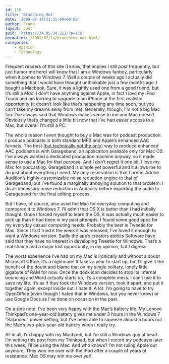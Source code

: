 ```yaml
---
id: 116
title: 'Branching Out'
date: '2009-07-14T21:25:00+00:00'
author: Frank
layout: post
guid: 'https://34.95.34.211/?p=116'
permalink: /2009/07/14/branching-out-html/
categories:
    - Opinion
    - Technology
---
```


Frequent readers of this site (I know, that implies I still *post* frequently, but just humor me here) will know that I am a Windows fanboy, particularly when it comes to Windows 7. Well a couple of weeks ago I actually did something that I would have thought unthinkable just a few months ago. I bought a Macbook. Sure, it was a lightly used one from a good friend, but it’s still a *Mac*! I don’t have anything against Apple, in fact I *love* my iPod Touch and am looking to upgrade to an iPhone at the first realistic opportunity (it doesn’t look like that’s happening any time soon, but you can’t take my dreams away from me). Generally, though, I’m not a big Mac fan. I’ve always said that Windows makes sense to me and Mac doesn’t. Obviously that’s changed a little bit now that I’ve had easier access to a Mac, but overall I’m still a PC.

The whole reason I even thought to buy a Mac was for podcast production. I produce podcasts in both standard MP3 and Apple’s enhanced AAC formats. The best ([but technically not the only](/2009/03/enhanced-aac-podcasts-in-windows.html)) way to produce enhanced AAC podcasts is with Garageband, an application available only for Mac OS. I’ve always wanted a dedicated production machine anyway, so it made sense to use a Mac for that purpose. And I don’t regret it one bit. I love my Mac for podcasting. Garageband is simple yet powerful and it allows me to do just about everything I need. My only reservation is that I prefer Adobe Audition’s highly-customizable noise reduction engine to that of Garageband, but I’ve found a marginally annoying solution to that problem: I do all necessary noise reduction in Audacity before exporting the audio to Garageband for the final editing process.

But I have, of course, also used the Mac for everyday computing and compared it to Windows 7. I’ll admit that OS X is better than I had initially thought. Once I forced myself to learn the OS, it was actually much easier to pick up than it had been in my past attempts. I found some good apps for my everyday casual computing needs. Probably the best is Tweetie for Mac. Since I first tried it the week it was released, I’ve loved it enough to want a Windows version. Sadly the app’s creators atebits Software have said that they have no interest in developing Tweetie for Windows. That’s a real shame and a major lost opportunity, in my opinion, but I digress.

The worst experience I’ve had on my Mac is ironically and without a doubt Microsoft Office. It’s a nightmare! It takes a year to start up, but I’ll give it the benefit of the doubt and blame that on my single solitary, lonely little gigabyte of RAM for now. Once the dock icon decides to stop its infernal bouncing and Word actually starts up, it’s a complete mess. I can’t use it to save my life. It’s as if they took the Windows version, took it apart, and put it together again, except inside out. I hate it. A lot. I’m going to have to try OpenOffice (even though I hated that in Windows, but you never know) or use Google Docs as I’ve done on occasion in the past.

On a side note, I’ve been very happy with the Mac’s battery life. My Lenovo Thinkpad’s one-year-old battery gives me under 3 hours in the Windows 7 “Balanced” power setting, but I’ve been able to squeeze almost 5 hours out the Mac’s two-plus-year-old battery when I really try.

All in all, I’m happy with my Macbook, but I’m still a Windows guy at heart. I’m writing this post from my Thinkpad, but when I record my podcasts later this week, I’ll be using the Mac. And who knows? I’m not ruling Apple out anymore. They won me over with the iPod after a couple of years of resistance. Mac OS may win me over yet!